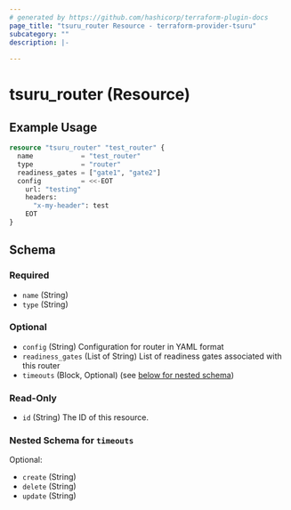```yaml
---
# generated by https://github.com/hashicorp/terraform-plugin-docs
page_title: "tsuru_router Resource - terraform-provider-tsuru"
subcategory: ""
description: |-
  
---
```


# tsuru_router (Resource)



## Example Usage

```terraform
resource "tsuru_router" "test_router" {
  name            = "test_router"
  type            = "router"
  readiness_gates = ["gate1", "gate2"]
  config          = <<-EOT
    url: "testing"
    headers:
      "x-my-header": test
    EOT
}
```

<!-- schema generated by tfplugindocs -->
## Schema

### Required

- `name` (String)
- `type` (String)

### Optional

- `config` (String) Configuration for router in YAML format
- `readiness_gates` (List of String) List of readiness gates associated with this router
- `timeouts` (Block, Optional) (see [below for nested schema](#nestedblock--timeouts))

### Read-Only

- `id` (String) The ID of this resource.

<a id="nestedblock--timeouts"></a>
### Nested Schema for `timeouts`

Optional:

- `create` (String)
- `delete` (String)
- `update` (String)


